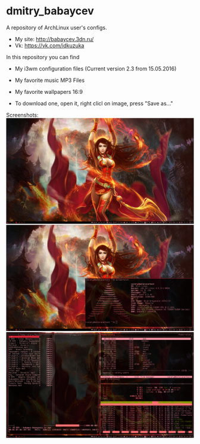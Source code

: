 # dmitry_babaycev
A repository of ArchLinux user's configs.

* My site: http://babaycev.3dn.ru/
* Vk: https://vk.com/idkuzuka

In this repository you can find

* My i3wm configuration files (Current version 2.3 from 15.05.2016)
 
* My favorite music MP3 Files

* My favorite wallpapers 16:9
 * To download one, open it, right clicl on image, press "Save as..."

Screenshots:
![alt tag](https://github.com/kuzuka/dmitry_babaycev/blob/master/clean.png)
![alt tag](https://github.com/kuzuka/dmitry_babaycev/blob/master/screenfetch.png)
![alt tag](https://github.com/kuzuka/dmitry_babaycev/blob/master/terminal.png)
